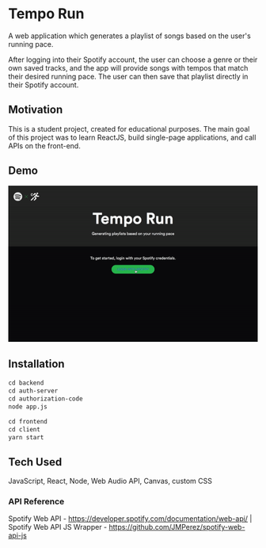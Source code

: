# Tempo Run

A web application which generates a playlist of songs based on the user's running pace. 

After logging into their Spotify account, the user can choose a genre or their own saved tracks, and the app will provide songs with tempos that match their desired running pace. The user can then save that playlist directly in their Spotify account.

## Motivation 

This is a student project, created for educational purposes. The main goal of this project was to learn ReactJS, build single-page applications, and call APIs on the front-end. 

## Demo 

![alt-text](https://github.com/p-wong/beatpacer/blob/master/demo.gif)

## Installation 

```
cd backend 
cd auth-server
cd authorization-code 
node app.js
```

```
cd frontend 
cd client
yarn start 
```

## Tech Used

JavaScript, React, Node, Web Audio API, Canvas, custom CSS

### API Reference 

Spotify Web API - https://developer.spotify.com/documentation/web-api/
| Spotify Web API JS Wrapper - https://github.com/JMPerez/spotify-web-api-js
